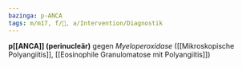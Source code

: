 ```yaml
---
bazinga: p-ANCA
tags: m/m17, f/💉, a/Intervention/Diagnostik
---
```

**p[[ANCA]] (perinucleär)** gegen *Myeloperoxidase* ([[Mikroskopische Polyangiitis]], [[Eosinophile Granulomatose mit Polyangiitis]])